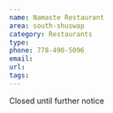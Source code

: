 ```yaml
---
name: Namaste Restaurant
area: south-shuswap
category: Restaurants
type: 
phone: 778-490-5096
email: 
url: 
tags:
---
```


Closed until further notice